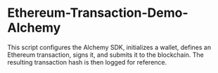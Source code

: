 # Ethereum-Transaction-Demo-Alchemy
This script configures the Alchemy SDK, initializes a wallet, defines an Ethereum transaction, signs it, and submits it to the blockchain. The resulting transaction hash is then logged for reference.
